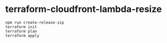 # terraform-cloudfront-lambda-resize

```
npm run create-release-zip
terraform init
terraform plan
terraform apply
```
